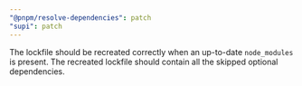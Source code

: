 ```yaml
---
"@pnpm/resolve-dependencies": patch
"supi": patch
---
```


The lockfile should be recreated correctly when an up-to-date `node_modules` is present.
The recreated lockfile should contain all the skipped optional dependencies.
